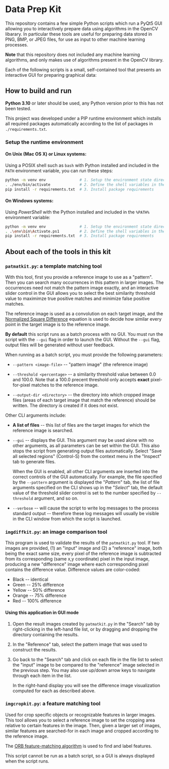 # Data Prep Kit

This repository contains a few simple Python scripts which run a PyQt5
GUI allowing you to interactively prepare data using algorithms in the
OpenCV libarary.  In  particular these tools are  useful for preparing
data stored  in PNG,  BMP, or JPEG  files, for use  as input  to other
machine learning processes.

  **Note** that this repository does not included any machine learning
  algorithms, and only  makes use of algorithms present  in the OpenCV
  library.

Each of  the following  scripts is a  small, self-contained  tool that
presents an interactive GUI for preparing graphical data:

## How to build and run

**Python 3.10** or later should be used, any Python version prior to
this has not been tested.

This  project was  developed  under a  PIP  runtime environment  which
installs all required packages automatically  according to the list of
packages in `./requirements.txt`.

### Setup the runtime environment

#### On Unix (Mac OS X) or Linux systems:

Using a POSIX shell such as  `bash` with Python installed and included
in the `PATH` environment variable, you can run these steps:

```sh
python -m venv env               # 1. Setup the environment state directory
. ./env/bin/activate             # 2. Define the shell variables in the current shell
pip install -r requirements.txt  # 3. Install package requirements
```

#### On Windows systems:

Using  *PowerShell* with  the  Python installed  and  included in  the
`%PATH%` environment variable:

```sh
python -m venv env               # 1. Setup the environment state directory
. .\env\bin\Activate.ps1         # 2. Define the shell variables in the current shell
pip install -r requirements.txt  # 3. Install package requirements
```

## About each of the tools in this kit

### `patmatkit.py`: a template matching tool
  
With  this tool,  first you  provide  a reference  image to  use as  a
"pattern". Then  you can  search many occurrences  in this  pattern in
larger  images.  The occurrences  need  not  match the  pattern  image
exactly, and  an interactive slider control  in the GUI allows  you to
select the best similarity threshold  value to maximimze true positive
matches and minimize false positive matches.

The reference image is used as a convolution on each target image, and
the [Normalized Square Difference](https://docs.opencv.org/4.x/d4/dc6/tutorial_py_template_matching.html)
equation is used to decide how similar every point in the target image
is to the reference image.

**By default**  this script runs as  a batch process with  no GUI. You
must  run the  script with  the `--gui`  flag in  order to  launch the
GUI. Without the `--gui` flag,  output files will be generated without
user feedback.

When  running  as a  batch  script,  you  must provide  the  following
parameters:

  - `--pattern <image-file>` -- "pattern image" (the reference image)
  
  - `--threshold <percentage>` -- a similarity threshold value between
    0.0 and  100.0. Note that  a 100.0 precent threshold  only accepts
    **exact** pixel-for-pixel matches to the reference image.

  - `--output-dir <directory>`  --  the  directory into  which cropped
    image files (areas of each  target image that match the reference)
    should be written. The directory is created if it does not exist.

Other CLI arguments include:

  - **A list of files** -- this list of files are the target images
    for which the reference image is searched.

  - `--gui` -- displays the GUI.  This argument may be used alone with
    no  other arguments,  as  all  parameters can  be  set within  the
    GUI.  This also  stops  the script  from  generating output  files
    automatically. Select "Save all selected regions" (Control-S) from
    the context menu in the "Inspect" tab to generate files.
  
    When the GUI is enabled, all other CLI arguments are inserted into
    the correct  controls of the  GUI automatically. For  example, the
    file  specified  by  the  `--pattern` argument  is  displayed  the
    "*Pattern*" tab, the  list of file arguments specified  on the CLI
    shows up in the "*Select*" tab, the default value of the threshold
    slider control  is set  to the  number specified  by `--threshold`
    argument, and so on.
    
  - `--verbose` -- will cause the  script to write log messages to the
    process  standard  output --  therefore  these  log messages  will
    usually be  visible in  the CLI  window from  which the  script is
    launched.

### `imgdiffkit.py`: an image comparison tool

This program is used to validate the results of the `patmatkit.py`
tool. If two images are provided, (1) an "input" image and (2) a
"reference" image, both being the exact same size, every pixel of the
reference image is subtracted from its corresponding (same x,y
coordinate) pixel in the input image, producing a new "difference"
image where each corresponding pixel contains the difference
value. Difference values are color-coded:

- Black -- identical
- Green -- 25% difference
- Yellow -- 50% difference
- Orange -- 75% difference
- Red -- 100% difference

#### Using this application in GUI mode

 1. Open the result images created by `patmatkit.py` in the "Search"
    tab by right-clicking in the left-hand file list, or by dragging and
    dropping the directory containing the results.

 2. In the "Reference" tab, select the pattern image that was used to
    construct the results.

 3. Go back to the "Search" tab and click on each file in the file
    list to select the "input" image to be compared to the "reference"
    image selected in the previous step. You may also use up/down
    arrow keys to navigate through each item in the list.

    In the right-hand display you will see the difference image
    visualization computed for each as described above.

### `imgcropkit.py`: a feature matching tool
  
Used for crop specific objects or recognizable features in larger
images. This tool allows you to select a reference image to set the
cropping area relative to certain features in the image. Then, given a
larger set of images, similar features are searched-for in each image
and cropped according to the reference image.

The [ORB feature-matching algorithm](https://docs.opencv.org/3.4/d1/d89/tutorial_py_orb.html)
is used to find and label features.

This script cannot be run as a batch script, so a GUI is always
displayed when the script runs.
